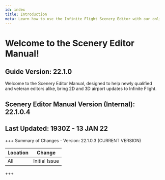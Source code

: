 ```yaml
---
id: index
title: Introduction
meta: Learn how to use the Infinite Flight Scenery Editor with our online documentation.
---
```


# Welcome to the Scenery Editor Manual!



## Guide Version: 22.1.0



Welcome to the Scenery Editor Manual, designed to help newly qualified and veteran editors alike, bring 2D and 3D airport updates to Infinite Flight. 



## Scenery Editor Manual Version (Internal): 22.1.0.4

## Last Updated: 1930Z - 13 JAN 22



+++ Summary of Changes - Version: 22.1.0.3 (CURRENT VERSION)

| Location | Change        |
| -------- | ------------- |
| All      | Initial Issue |

+++


